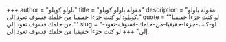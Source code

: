 +++
author = "باولو كويلو"
title = "مقولة باولو كويلو"
description = "مقولة باولو كويلو: لو كنت جزءا حقيقيا من حلمك فسوف تعود إلي."
quote = '''لو كنت جزءا حقيقيا من حلمك فسوف تعود إلي.''' 
slug = "لو-كنت-جزءا-حقيقيا-من-حلمك-فسوف-تعود-إلي"
+++
لو كنت جزءا حقيقيا من حلمك فسوف تعود إلي.

